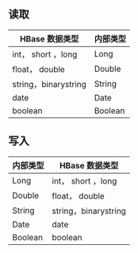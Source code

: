﻿## 读取

| HBase 数据类型 | 内部类型 | 
|---------|---------|
| int， short ，long	| Long| 
| float， double	| Double| 
| string，binarystring	| String| 
| date	| Date
| boolean	| Boolean| 

## 写入

| 内部类型 | HBase 数据类型 |
|---------|---------|
| Long	| int， short ，long| 
| Double	| float， double| 
| String	| string，binarystring| 
| Date	| date| 
| Boolean	| boolean| 
